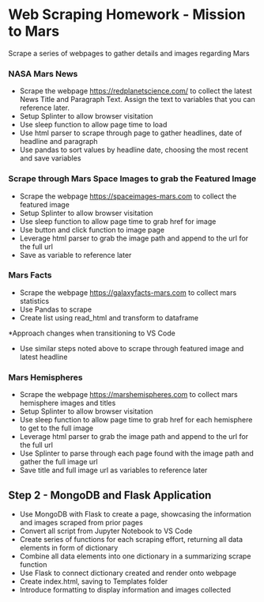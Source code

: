 # Web Scraping Homework - Mission to Mars

Scrape a series of webpages to gather details and images regarding Mars

### NASA Mars News

- Scrape the webpage https://redplanetscience.com/ to collect the latest News Title and Paragraph Text. Assign the text to variables that you can reference later.
- Setup Splinter to allow browser visitation
- Use sleep function to allow page time to load
- Use html parser to scrape through page to gather headlines, date of headline and paragraph
- Use pandas to sort values by headline date, choosing the most recent and save variables

### Scrape through Mars Space Images to grab the Featured Image

- Scrape the webpage https://spaceimages-mars.com to collect the featured image
- Setup Splinter to allow browser visitation
- Use sleep function to allow page time to grab href for image
- Use button and click function to image page
- Leverage html parser to grab the image path and append to the url for the full url
- Save as variable to reference later

### Mars Facts

- Scrape the webpage https://galaxyfacts-mars.com to collect mars statistics
- Use Pandas to scrape
- Create list using read_html and transform to dataframe

*Approach changes when transitioning to VS Code
- Use similar steps noted above to scrape through featured image and latest headline


### Mars Hemispheres

- Scrape the webpage https://marshemispheres.com to collect mars hemisphere images and titles
- Setup Splinter to allow browser visitation
- Use sleep function to allow page time to grab href for each hemisphere to get to the full image
- Leverage html parser to grab the image path and append to the url for the full url
- Use Splinter to parse through each page found with the image path and gather the full image url
- Save title and full image url as variables to reference later


## Step 2 - MongoDB and Flask Application

- Use MongoDB with Flask to create a page, showcasing the information and images scraped from prior pages
- Convert all script from Jupyter Notebook to VS Code
- Create series of functions for each scraping effort, returning all data elements in form of dictionary
- Combine all data elements into one dictionary in a summarizing scrape function
- Use Flask to connect dictionary created and render onto webpage
- Create index.html, saving to Templates folder
- Introduce formatting to display information and images collected